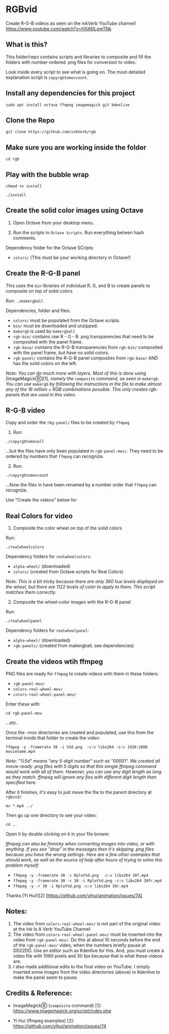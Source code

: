 # RGBvid

Create R-G-B videos as seen on the inkVerb YouTube channel!
https://www.youtube.com/watch?v=HX46ILgwTNk

## What is this?

This folder/repo contains scripts and libraries to composite and fill the folders with number-ordered .png files for conversion to video.

Look inside every script to see what is going on. The most-detailed explanation script is `copyrgbtomovcount`.

## Install any dependencies for this project

`sudo apt install octave ffmpeg imagemagick git kdenlive`

## Clone the Repo

`git clone https://github.com/inkVerb/rgb`

## Make sure you are working inside the folder

`cd rgb`

## Play with the bubble wrap

`chmod +x install`

`./install`

## Create the solid color images using Octave

1. Open Octave from your desktop menu.

2. Run the scripts in `Octave Scripts`.
Run everything betwen hash comments.

Dependency folder for the Octave SCripts:
- `colors/` (This must be your working directory in Octave!)

## Create the R-G-B panel

This uses the `bin` libraries of individual R, G, and B to create panels to composite on top of solid colors

Run:
`./makergball`

Dependencies, folder and files:

- `colors/` must be populated from the Octave scripts.
- `bin/` must be downloaded and unzipped.
- `makergb` is used by `makergball`
- `rgb-bin/` contains raw R - G - B .png transparencies that need to be composited with the panel frame.
- `rgb-base/` contains the R-G-B transparencies from `rgb-bin/` composited with the panel frame, but have no solid colors.
- `rgb-panel/` contains the R-G-B panel composites from `rgb-base/` AND has the solid colors on the left.

*Note: You can do much more with layers. Most of this is done using* [ImageMagickⓇ][1]*, namely the* `composite` *command, as seen in* `makergb`*. You can use* `makergb` *by following the instructions in the file to make almost any of the 16 million + RGB combinations possible. This only creates rgb-panels that are used in this video.*

## R-G-B video

Copy and order the `rbg-panel/` files to be created by `ffmpeg`

1. Run:

`./copyrgbtomovall`

...but the files have only been populated in `rgb-panel-mov/`. They need to be ordered by numbers that `ffmpeg` can recognize.

2. Run:

`./copyrgbtomovcount`

...Now the files in have been renamed by a number order that `ffmpeg` can recognize.

Use "Create the videos" below for 

## Real Colors for video

1. Composite the color wheel on top of the solid colors

Run:

`./realwheelcolors`

Dependency folders for `realwheelcolors`:

- `alpha-wheel/` (downloaded)
- `colors/` (created from Octave scripts for Real Colors)

*Note: This is a bit tricky because there are only 360 hue levels displayed on the wheel, but there are 1122 levels of color to apply to them. This script matches them correctly.*

2. Composite the wheel-color images with the R-G-B panel

Run:

`./realwheelpanel`

Dependency folders for `realwheelpanel`:

- `alpha-wheel/` (downloaded)
- `rgb-panels/` (created from makergball, see dependencies)

## Create the videos wtih ffmpeg

PNG files are ready for `ffmpeg` to create videos with them in these folders:

- `rgb-panel-mov/`
- `colors-real-wheel-mov/`
- `colors-real-wheel-panel-mov/`

Enter these with:

`cd rgb-panel-mov`

...etc.

Once the -mov directories are created and populated, use this from the terminal inside that folder to create the video:

`ffmpeg -y -framerate 30 -i %5d.png  -c:v libx264 -s:v 1920:1080 moviename.mp4`

*Note: "%5d" means "any 5-digit number" such as "00001". We created all movie-ready .png files with 5 digits so that this simgle ffmpeg command would work with all of them. However, you can use any digit length as long as they match. ffmpeg will ignore any fies with different digit length than specified here.*

After it finishes, it's easy to just move the file to the parent directory at `rgbvid/`

`mv *.mp4 ../`

Then go up one directory to see your video:

`cd ..`

Open it by double clicking on it in your file brower.

*ffmpeg can also be finnicky when converting images into video, or with anything. If you see "drop" in the messages then it's skipping .png files because you have the wrong settings. Here are a few other examples that should work, as well as the source of help after hours of trying to solve this problem myself:*

- `ffmpeg -y -framerate 30 -i Rplot%d.png  -c:v libx264 30f.mp4`
- `ffmpeg -y -framerate 30 -r 30 -i Rplot%d.png -c:v libx264 30fr.mp4`
- `ffmpeg -y -r 30 -i Rplot%d.png -c:v libx264 30r.mp4`

Thanks [Yi Hui!][2] [https://github.com/yihui/animation/issues/74]

## Notes:

1. The video from `colors-real-wheel-mov/` is not part of the original video at the Ink Is A Verb YouTube Channel.
2. The video from `colors-real-wheel-panel-mov/` must be inserted into the video from `rgb-panel-mov/`. Do this at about 10 seconds before the end of the `rgb-panel-mov/` video, when the numbers briefly pause at DD22DD. Use an editor such as Kdenlive for this. And, you must create a video file with 1080 pixels and 30 fps because that is what these videos are.
3. I also made additional edits to the final video on YouTube. I simply inserted some images from the video directories (above) in Kdenlive to make the panel seem to pause.

## Credits & Reference:

- ImageMagickⓇ (`composite` command)
[1]: https://www.imagemagick.org/script/index.php

- Yi Hui (ffmpeg examples)
[2]: https://github.com/yihui/animation/issues/74

